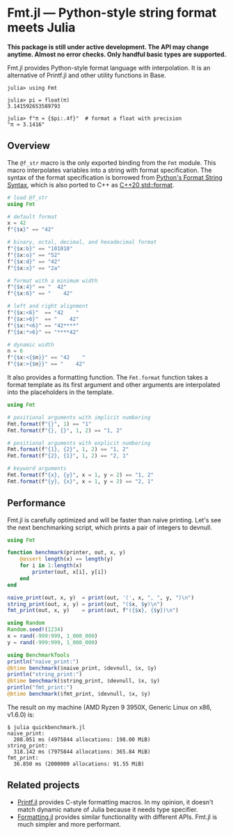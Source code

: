 # Fmt.jl ― Python-style string format meets Julia

**This package is still under active development. The API may change anytime. Almost no error checks. Only handful basic types are supported.**

Fmt.jl provides Python-style format language with interpolation. It is an
alternative of Printf.jl and other utility functions in Base.

```
julia> using Fmt

julia> pi = float(π)
3.141592653589793

julia> f"π ≈ {$pi:.4f}"  # format a float with precision
"π ≈ 3.1416"
```

## Overview

The `@f_str` macro is the only exported binding from the `Fmt` module.
This macro interpolates variables into a string with format specification.
The syntax of the format specification is borrowed from [Python's Format String Syntax](https://docs.python.org/3/library/string.html#format-string-syntax), which is also ported to C++ as [C++20 std::format](https://en.cppreference.com/w/cpp/utility/format).

```julia
# load @f_str
using Fmt

# default format
x = 42
f"{$x}" == "42"

# binary, octal, decimal, and hexadecimal format
f"{$x:b}" == "101010"
f"{$x:o}" == "52"
f"{$x:d}" == "42"
f"{$x:x}" == "2a"

# format with a minimum width
f"{$x:4}" == "  42"
f"{$x:6}" == "    42"

# left and right alignment
f"{$x:<6}"  == "42    "
f"{$x:>6}"  == "    42"
f"{$x:*<6}" == "42****"
f"{$x:*>6}" == "****42"

# dynamic width
n = 6
f"{$x:<{$n}}" == "42    "
f"{$x:>{$n}}" == "    42"
```

It also provides a formatting function. The `Fmt.format` function takes a format template as its first argument and other arguments are interpolated into the placeholders in the template.

```julia
using Fmt

# positional arguments with implicit numbering
Fmt.format(f"{}", 1) == "1"
Fmt.format(f"{}, {}", 1, 2) == "1, 2"

# positional arguments with explicit numbering
Fmt.format(f"{1}, {2}", 1, 2) == "1, 2"
Fmt.format(f"{2}, {1}", 1, 2) == "2, 1"

# keyword arguments
Fmt.format(f"{x}, {y}", x = 1, y = 2) == "1, 2"
Fmt.format(f"{y}, {x}", x = 1, y = 2) == "2, 1"
```

## Performance

Fmt.jl is carefully optimized and will be faster than naive printing.
Let's see the next benchmarking script, which prints a pair of integers to devnull.

```julia
using Fmt

function benchmark(printer, out, x, y)
    @assert length(x) == length(y)
    for i in 1:length(x)
        printer(out, x[i], y[i])
    end
end

naive_print(out, x, y)  = print(out, '(', x, ", ", y, ")\n")
string_print(out, x, y) = print(out, "($x, $y)\n")
fmt_print(out, x, y)    = print(out, f"({$x}, {$y})\n")

using Random
Random.seed!(1234)
x = rand(-999:999, 1_000_000)
y = rand(-999:999, 1_000_000)

using BenchmarkTools
println("naive_print:")
@btime benchmark($naive_print, $devnull, $x, $y)
println("string_print:")
@btime benchmark($string_print, $devnull, $x, $y)
println("fmt_print:")
@btime benchmark($fmt_print, $devnull, $x, $y)
```

The result on my machine (AMD Ryzen 9 3950X, Generic Linux on x86, v1.6.0) is:
```
$ julia quickbenchmark.jl
naive_print:
  208.051 ms (4975844 allocations: 198.00 MiB)
string_print:
  318.142 ms (7975844 allocations: 365.84 MiB)
fmt_print:
  36.850 ms (2000000 allocations: 91.55 MiB)
```

## Related projects

- [Printf.jl](https://docs.julialang.org/en/v1/stdlib/Printf/) provides C-style formatting macros. In my opinion, it doesn't match dynamic nature of Julia because it needs type specifier.
- [Formatting.jl](https://github.com/JuliaIO/Formatting.jl) provides similar functionality with different APIs. Fmt.jl is much simpler and more performant.